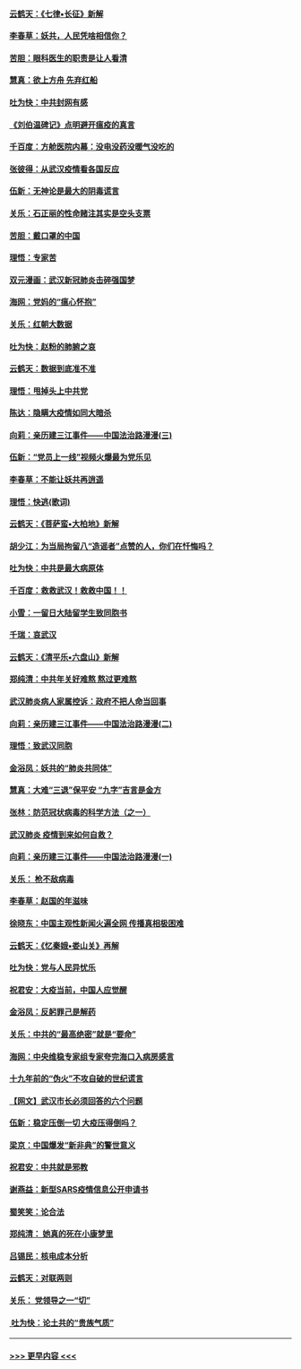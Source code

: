 #### [云鹤天：《七律▪长征》新解](../pages/nsc993/n11855479.md?t=02092002) 
#### [李春草：妖共，人民凭啥相信你？](../pages/nsc993/n11855196.md?t=02092002) 
#### [苦胆：眼科医生的职责是让人看清](../pages/nsc993/n11853840.md?t=02092002) 
#### [慧真：欲上方舟 先弃红船](../pages/nsc993/n11853483.md?t=02092002) 
#### [吐为快：中共封网有感](../pages/nsc993/n11852575.md?t=02092002) 
#### [《刘伯温碑记》点明避开瘟疫的真言](../pages/nsc993/n11852128.md?t=02092002) 
#### [千百度：方舱医院内幕：没电没药没暖气没吃的](../pages/nsc993/n11850211.md?t=02092002) 
#### [张彼得：从武汉疫情看各国反应](../pages/nsc993/n11850102.md?t=02092002) 
#### [伍新：无神论是最大的阴毒谎言](../pages/nsc993/n11846129.md?t=02092002) 
#### [关乐：石正丽的性命赌注其实是空头支票](../pages/nsc993/n11846109.md?t=02092002) 
#### [苦胆：戴口罩的中国](../pages/nsc993/n11845576.md?t=02092002) 
#### [理悟：专家苦](../pages/nsc993/n11845564.md?t=02092002) 
#### [双元漫画：武汉新冠肺炎击碎强国梦](../pages/nsc993/n11843320.md?t=02092002) 
#### [海网：党妈的“瘟心怀抱”](../pages/nsc993/n11840740.md?t=02092002) 
#### [关乐：红朝大数据](../pages/nsc993/n11840675.md?t=02092002) 
#### [吐为快：赵粉的肺腑之哀](../pages/nsc993/n11840618.md?t=02092002) 
#### [云鹤天：数据到底准不准](../pages/nsc993/n11840325.md?t=02092002) 
#### [理悟：甩掉头上中共党](../pages/nsc993/n11838826.md?t=02092002) 
#### [陈达：隐瞒大疫情如同大暗杀](../pages/nsc993/n11838771.md?t=02092002) 
#### [向莉：亲历建三江事件——中国法治路漫漫(三)](../pages/nsc993/n11831825.md?t=02092002) 
#### [伍新：“党员上一线”视频火爆最为党乐见](../pages/nsc993/n11838200.md?t=02092002) 
#### [李春草：不能让妖共再逍遥](../pages/nsc993/n11838102.md?t=02092002) 
#### [理悟：快逃(歌词)](../pages/nsc993/n11838083.md?t=02092002) 
#### [云鹤天：《菩萨蛮▪大柏地》新解](../pages/nsc993/n11838059.md?t=02092002) 
#### [胡少江：为当局拘留八“造谣者”点赞的人，你们在忏悔吗？](../pages/nsc993/n11836801.md?t=02092002) 
#### [吐为快：中共是最大病原体](../pages/nsc993/n11836748.md?t=02092002) 
#### [千百度：救救武汉！救救中国！！](../pages/nsc993/n11836145.md?t=02092002) 
#### [小雪：一留日大陆留学生致同胞书](../pages/nsc993/n11834624.md?t=02092002) 
#### [千瑞：哀武汉](../pages/nsc993/n11833647.md?t=02092002) 
#### [云鹤天：《清平乐▪六盘山》新解](../pages/nsc993/n11833611.md?t=02092002) 
#### [郑纯清：中共年关好难熬 熬过更难熬](../pages/nsc993/n11833489.md?t=02092002) 
#### [武汉肺炎病人家属控诉：政府不把人命当回事](../pages/nsc993/n11833205.md?t=02092002) 
#### [向莉：亲历建三江事件——中国法治路漫漫(二)](../pages/nsc993/n11829102.md?t=02092002) 
#### [理悟：致武汉同胞](../pages/nsc993/n11831522.md?t=02092002) 
#### [金浴凤：妖共的“肺炎共同体”](../pages/nsc993/n11829448.md?t=02092002) 
#### [慧真：大难“三退”保平安 “九字”吉言是金方](../pages/nsc993/n11829501.md?t=02092002) 
#### [张林：防范冠状病毒的科学方法（之一）](../pages/nsc993/n11828618.md?t=02092002) 
#### [武汉肺炎 疫情到来如何自救？](../pages/nsc993/n11827632.md?t=02092002) 
#### [向莉：亲历建三江事件——中国法治路漫漫(一)](../pages/nsc993/n11827190.md?t=02092002) 
#### [关乐： 枪不敌病毒](../pages/nsc993/n11826746.md?t=02092002) 
#### [李春草：赵国的年滋味](../pages/nsc993/n11826321.md?t=02092002) 
#### [徐晓东：中国主观性新闻火遍全网 传播真相极困难](../pages/nsc993/n11826508.md?t=02092002) 
#### [云鹤天：《忆秦娥▪娄山关》再解](../pages/nsc993/n11824682.md?t=02092002) 
#### [吐为快：党与人民异忧乐](../pages/nsc993/n11824660.md?t=02092002) 
#### [祝君安：大疫当前，中国人应觉醒](../pages/nsc993/n11821946.md?t=02092002) 
#### [金浴凤：反躬罪己是解药](../pages/nsc993/n11820280.md?t=02092002) 
#### [关乐：中共的“最高绝密”就是“要命”](../pages/nsc993/n11816946.md?t=02092002) 
#### [海网：中央维稳专家组专家夸完海口入病房感言](../pages/nsc993/n11815138.md?t=02092002) 
#### [十九年前的“伪火”不攻自破的世纪谎言](../pages/nsc993/n11813238.md?t=02092002) 
#### [【网文】武汉市长必须回答的六个问题](../pages/nsc993/n11813848.md?t=02092002) 
#### [伍新：稳定压倒一切 大疫压得倒吗？](../pages/nsc993/n11812634.md?t=02092002) 
#### [梁京：中国爆发“新非典”的警世意义](../pages/nsc993/n11812554.md?t=02092002) 
#### [祝君安：中共就是邪教](../pages/nsc993/n11812431.md?t=02092002) 
#### [谢燕益：新型SARS疫情信息公开申请书](../pages/nsc993/n11808840.md?t=02092002) 
#### [蜀笑笑：论合法](../pages/nsc993/n11808064.md?t=02092002) 
#### [郑纯清： 她真的死在小康梦里](../pages/nsc993/n11806623.md?t=02092002) 
#### [吕锡民：核电成本分析](../pages/nsc993/n11806284.md?t=02092002) 
#### [云鹤天：对联两则](../pages/nsc993/n11805957.md?t=02092002) 
#### [关乐： 党领导之一“切”](../pages/nsc993/n11804505.md?t=02092002) 
#### [ 吐为快：论土共的“贵族气质”](../pages/nsc993/n11804490.md?t=02092002) 

----
#### [ >>> 更早内容 <<< ](../indexes/nsc993-earlier.md)
